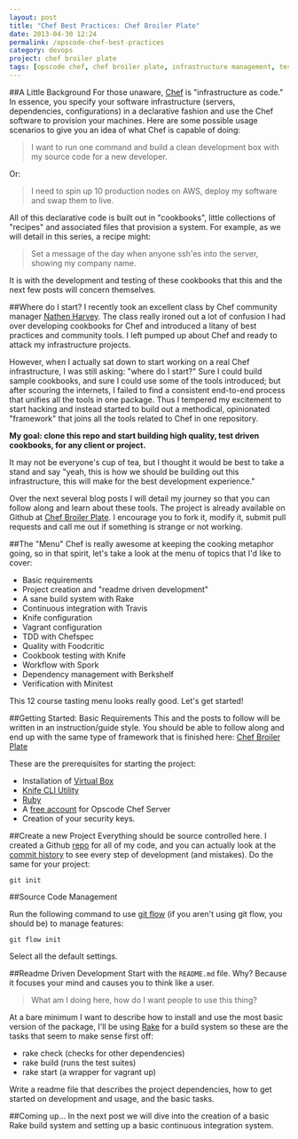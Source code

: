 ```yaml
---
layout: post
title: "Chef Best Practices: Chef Broiler Plate"
date: 2013-04-30 12:24
permalink: /opscode-chef-best-practices
category: devops
project: chef broiler plate
tags: [opscode chef, chef broiler plate, infrastructure management, test driven development, virtual machine]
---
```

##A Little Background
For those unaware, [Chef](http://www.opscode.com/chef/) is "infrastructure as code." In essence, you specify your software infrastructure (servers, dependencies, configurations) in a declarative fashion and use the Chef software to provision your machines. Here are some possible usage scenarios to give you an idea of what Chef is capable of doing:

> I want to run one command and build a clean development box with my source code for a new developer.

Or:

> I need to spin up 10 production nodes on AWS, deploy my software and swap them to live.

All of this declarative code is built out in "cookbooks", little collections of "recipes" and associated files that provision a system. For example, as we will detail in this series, a recipe might:

> Set a message of the day when anyone ssh'es into the server, showing my company name.

It is with the development and testing of these cookbooks that this and the next few posts will concern themselves.

##Where do I start?
I recently took an excellent class by Chef community manager [Nathen Harvey](http://www.nathenharvey.com/). The class really ironed out a lot of confusion I had over developing cookbooks for Chef and introduced a litany of best practices and community tools. I left pumped up about Chef and ready to attack my infrastructure projects.

However, when I actually sat down to start working on a real Chef infrastructure, I was still asking: "where do I start?" Sure I could build sample cookbooks, and sure I could use some of the tools introduced; but after scouring the internets, I failed to find a consistent end-to-end process that unifies all the tools in one package. Thus I tempered my excitement to start hacking and instead started to build out a methodical, opinionated "framework" that joins all the tools related to Chef in one repository.

**My goal: clone this repo and start building high quality, test driven cookbooks, for any client or project.**

It may not be everyone's cup of tea, but I thought it would be best to take a stand and say "yeah, this is how we should be building out this infrastructure, this will make for the best development experience."

Over the next several blog posts I will detail my journey so that you can follow along and learn about these tools. The project is already available on Github at [Chef Broiler Plate](https://github.com/jasonrobertfox/chef-broiler-plate). I encourage you to fork it, modify it, submit pull requests and call me out if something is strange or not working.

##The "Menu"
Chef is really awesome at keeping the cooking metaphor going, so in that spirit, let's take a look at the menu of topics that I'd like to cover:

- Basic requirements
- Project creation and "readme driven development"
- A sane build system with Rake
- Continuous integration with Travis
- Knife configuration
- Vagrant configuration
- TDD with Chefspec
- Quality with Foodcritic
- Cookbook testing with Knife
- Workflow with Spork
- Dependency management with Berkshelf
- Verification with Minitest

This 12 course tasting menu looks really good. Let's get started!

##Getting Started: Basic Requirements
This and the posts to follow will be written in an instruction/guide style. You should be able to follow along and end up with the same type of framework that is finished here: [Chef Broiler Plate](https://github.com/jasonrobertfox/chef-broiler-plate)

These are the prerequisites for starting the project:

- Installation of [Virtual Box](https://www.virtualbox.org/)
- [Knife CLI Utility](http://docs.opscode.com/install_workstation.html)
- [Ruby](http://www.ruby-lang.org/en/)
- A [free account](https://community.opscode.com/users/new) for Opscode Chef Server
- Creation of your security keys.

##Create a new Project
Everything should be source controlled here. I created a Github [repo](https://github.com/jasonrobertfox/chef-broiler-plate) for all of my code, and you can actually look at the [commit history](https://github.com/jasonrobertfox/chef-broiler-plate/commits/develop) to see every step of development (and mistakes). Do the same for your project:

    git init

##Source Code Management

Run the following command to use [git flow](https://github.com/nvie/gitflow) (if you aren't using git flow, you should be) to manage features:

    git flow init

Select all the default settings.

##Readme Driven Development
Start with the `README.md` file. Why? Because it focuses your mind and causes you to think like a user.

> What am I doing here, how do I want people to use this thing?

At a bare minimum I want to describe how to install and use the most basic version of the package, I'll be using [Rake](http://rake.rubyforge.org/) for a build system so these are the tasks that seem to make sense first off:

- rake check (checks for other dependencies)
- rake build (runs the test suites)
- rake start (a wrapper for vagrant up)

Write a readme file that describes the project dependencies, how to get started on development and usage, and the basic tasks.

##Coming up…
In the next post we will dive into the creation of a basic Rake build system and setting up a basic continuous integration system.




